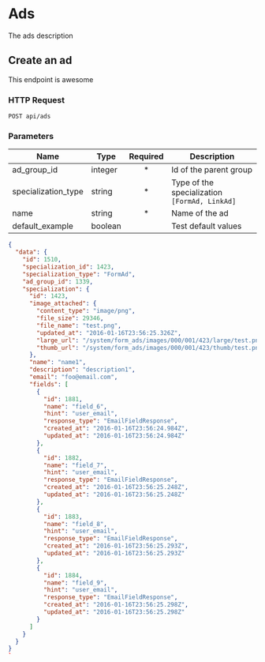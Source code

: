 # Ads
The ads description

## Create an ad
This endpoint is awesome

### HTTP Request
`POST api/ads`

### Parameters

Name | Type | Required | Description
--------- | ------- | :-----------: | -------
ad_group_id | integer |  *  | Id of the parent group
specialization_type | string |  *  | Type of the specialization `[FormAd, LinkAd]`
name | string |  *  | Name of the ad
default_example | boolean |  | Test default values


```json
{
  "data": {
    "id": 1510,
    "specialization_id": 1423,
    "specialization_type": "FormAd",
    "ad_group_id": 1339,
    "specialization": {
      "id": 1423,
      "image_attached": {
        "content_type": "image/png",
        "file_size": 29346,
        "file_name": "test.png",
        "updated_at": "2016-01-16T23:56:25.326Z",
        "large_url": "/system/form_ads/images/000/001/423/large/test.png?1452988585",
        "thumb_url": "/system/form_ads/images/000/001/423/thumb/test.png?1452988585"
      },
      "name": "name1",
      "description": "description1",
      "email": "foo@email.com",
      "fields": [
        {
          "id": 1881,
          "name": "field_6",
          "hint": "user_email",
          "response_type": "EmailFieldResponse",
          "created_at": "2016-01-16T23:56:24.984Z",
          "updated_at": "2016-01-16T23:56:24.984Z"
        },
        {
          "id": 1882,
          "name": "field_7",
          "hint": "user_email",
          "response_type": "EmailFieldResponse",
          "created_at": "2016-01-16T23:56:25.248Z",
          "updated_at": "2016-01-16T23:56:25.248Z"
        },
        {
          "id": 1883,
          "name": "field_8",
          "hint": "user_email",
          "response_type": "EmailFieldResponse",
          "created_at": "2016-01-16T23:56:25.293Z",
          "updated_at": "2016-01-16T23:56:25.293Z"
        },
        {
          "id": 1884,
          "name": "field_9",
          "hint": "user_email",
          "response_type": "EmailFieldResponse",
          "created_at": "2016-01-16T23:56:25.298Z",
          "updated_at": "2016-01-16T23:56:25.298Z"
        }
      ]
    }
  }
}
`
